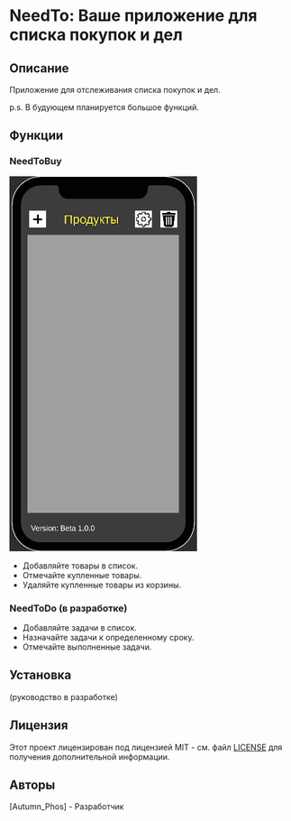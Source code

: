 # NeedTo: Ваше приложение для списка покупок и дел

## Описание

Приложение для отслеживания списка покупок и дел.

p.s. В будующем планируется большое функций.

## Функции

### NeedToBuy

![Скриншот NeedToBuy](images/screenshot_needtobuy.png)

* Добавляйте товары в список.
* Отмечайте купленные товары.
* Удаляйте купленные товары из корзины.

### NeedToDo (в разработке)

* Добавляйте задачи в список.
* Назначайте задачи к определенному сроку.
* Отмечайте выполненные задачи.

## Установка

(руководство в разработке)

## Лицензия

Этот проект лицензирован под лицензией MIT - см. файл [LICENSE](/LICENSE) для получения дополнительной информации.

## Авторы

[Autumn_Phos] - Разработчик